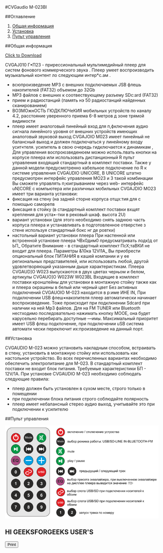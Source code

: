 #CVGaudio M-023Bl

##Оглавление
1. [Общая информация](#Общая_информация)
2. [Установка](#Установка)
3. [Пульт управления](#Пульт_управления)


##Общая информация <a name="Общая_информация"></a>

<a href="../source/unicoreDX_v4.4_20230531.zip" download>Click to Download</a>


CVGAJ010 Г•П2З - прирессиональный мультимедийный плеер для систем фонового коммерческого
звука . Плеер умеет воспроизводить музыкальный контент ло следующим интер*с.ам .
- всюпроизведение МРЗ с внешних подключаемых JSB флешь накопителей (FAT32) объемом
до 32Gb
- МРЗ файлов с внешних к соотвествующему разъему SDc:ard
(FAT32)
- прием и радиостанций (память нэ 50 радиостанций найденных
сканированием)
- ВОЗМОжнОСТЬ ГЮДКЛЮЧеКИЯ мобильных устройств по каналу 4.2,
расстояние уверенного приема 6-8 метров д зоне трямой видимости
- плеер имеет аналоговый пинейный вход для п,фключения аудио сигнала линейного уровня от
внешних устройств имеющих аналоговый звуковой выход
CVGAJOIO М02З имеет пинейный не балансный выход и должен подключаться у линейному входу
усит«теля. усилитель в свою очередь гидключается к динамикам , Для управления воспроюзведенюем
можно исполь.пвать кнопки на корпусе плеера или ислользовать дистанционный R пульт управления
входящий стандартный в комплект поставки. Также у данной модели предусмотренно кабельное
подклочение по R к системе управления CVGAUDlO UNlCORE, В UNlCORE штатно предусмотрен
интерфейс управления МО23 и 3 такой комбинации Вы сможете управлять п;юигрыванием через web-
интерфейс uN]CORE с компьютера или различных мобильных
CVGAJDIO МО2З имеет три варианта установки:
- фиксация на стену (на задней сторне корпуса отщх:тия для с помощью
саморепв
- фиксация в стойку (в стандартный комллект поставки вхщят крепления для уста•-тки в
рековый шкаф. высота 2U)
- вариант установки (для этого необходимо снять заднюю часть корпуса плеера и
устанавливать в подготовленное отверстие з стене используя стандартный бокс нг де ровтки)
- настольный вариант установки плеера
При настенной или встроенной установке плеера ЧВх0дим0 предусматривать лодк)д
от ЬП_ Обратите Внимание - в стандартный комплект ПсХ;таВКИ не входит для
плеера. Параметры &10ка 12Vl1A_ Вы приобрести опциональный блок ПИТАНИЯ в
кашей компании и у ее региональных представителей, или использовать любой, другой
удовлетворяющий указанным дыше характеристикам.
Плеера CVGAUD]O W023 выпускаются в двух цветах черњом и белом, артикулы CVGAUO]O W023W
W023BL Входящие в комллехт поставки кронштейны для установки в монтажную стойку также как и
плеера окрашены в белый или черный цвет
Без активных подключений CVGAUOIO М-023 находится в р:име ИНЕ IN, При подключении USB
флеш•накопителя плеер автоматически начинает воспроизведение. Тоже происходит при
подклкнении Sdcard при наличии на ней Мр3 файлов. Для на FM TUNER или Bluetooth
нестходимо последовательно нажимать кнопку МООЕ, она будет карусельно перебирать доступные
—имы. Максимальный приоритет имеет USB флеш подкпочение, при подключении uSB
система автомати чески переключит их:произведение на данный порт.


##Установка <a name="Установка"></a>


CVGAUDIO М-023 можно установить накладным способом, встраивать в стену, установить в
монтажную стойку или использовать как настольное устройство. Во всех перечисленных вариантах
необходимо обеспечить электропитание для М-023. В стандартный комплект поставки не входит блок
питания. Требуемые характеристики БП - 12V/1A.
При установке CVGAUDlO М-023 необходимо соблюдать следующие правила:
- плеер должен быть установлен в сухом месте, строго только в помещении
- при подключении блока питания строго соблюдайте полярность
- плеер имеет небалансный стерео аудио выход, учитывайте это при подключении к усилителю


##Пульт управления <a name="Пульт_управления"></a>


![Screenshot](img/CVGaudio_M-023Bl_1.png)


<body>
    <h2>HI GEEKSFORGEEKS USER'S</h2>
    <form>
        <input type="button" value="Print"
               onclick="window.print()" />
    </form>
</body>